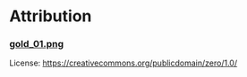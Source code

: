 # Attribution

### [gold_01.png](https://kenney.nl/assets/jumper-pack)

License: https://creativecommons.org/publicdomain/zero/1.0/
